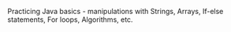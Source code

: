 Practicing Java basics - manipulations with Strings, Arrays, If-else statements, For loops, Algorithms, etc.
